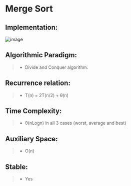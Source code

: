 # Merge Sort

## Implementation:
![image](https://user-images.githubusercontent.com/64374947/101903552-1dd09a00-3bbd-11eb-9258-132057630852.png)

## Algorithmic Paradigm:
> - Divide and Conquer algorithm.

## Recurrence relation:
> - T(n) = 2T(n/2) + θ(n)

## Time Complexity:
> - θ(nLogn) in all 3 cases (worst, average and best)

## Auxiliary Space:
> - O(n)

## Stable:
> - Yes
